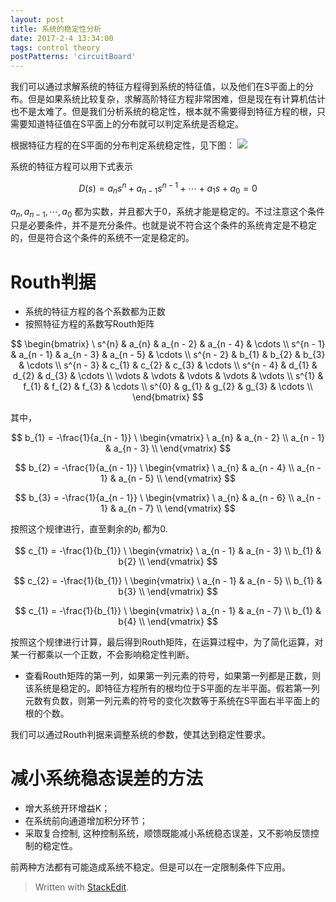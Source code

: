 ```yaml
---
layout: post
title: 系统的稳定性分析
date: 2017-2-4 13:34:00
tags: control theory
postPatterns: 'circuitBoard'
---
```


我们可以通过求解系统的特征方程得到系统的特征值，以及他们在S平面上的分布。但是如果系统比较复杂，求解高阶特征方程非常困难，但是现在有计算机估计也不是太难了。但是我们分析系统的稳定性，根本就不需要得到特征方程的根，只需要知道特征值在S平面上的分布就可以判定系统是否稳定。

根据特征方程的在S平面的分布判定系统稳定性，见下图：
![](https://github.com/beandrewang/beandrewang.github.io/blob/master/images/system_stable_analysis/3_16.jpg?raw=true)

系统的特征方程可以用下式表示

$$
D(s) = a_{n}s^{n} + a_{n - 1}s^{n-1} + \cdots + a_{1}s + a_{0} = 0
$$

$a_{n}, a_{n - 1}, \cdots, a_{0}$ 都为实数，并且都大于0，系统才能是稳定的。不过注意这个条件只是必要条件，并不是充分条件。也就是说不符合这个条件的系统肯定是不稳定的，但是符合这个条件的系统不一定是稳定的。

# Routh判据

* 系统的特征方程的各个系数都为正数
* 按照特征方程的系数写Routh矩阵

$$
\begin{bmatrix} \
s^{n} & a_{n} & a_{n - 2} & a_{n - 4} & \cdots \\
s^{n - 1} & a_{n - 1} & a_{n - 3} & a_{n - 5} & \cdots \\
s^{n - 2} & b_{1} & b_{2} & b_{3} & \cdots \\
s^{n - 3} & c_{1} & c_{2} & c_{3} & \cdots \\
s^{n - 4} & d_{1} & d_{2} & d_{3} & \cdots \\
\vdots & \vdots & \vdots & \vdots & \vdots \\
s^{1} & f_{1} & f_{2} & f_{3} & \cdots \\
s^{0} & g_{1} & g_{2} & g_{3} & \cdots \\
\end{bmatrix}
$$

其中，

$$
b_{1} = -\frac{1}{a_{n - 1}} \
\begin{vmatrix} \
a_{n} & a_{n - 2} \\
a_{n - 1} & a_{n - 3} \\
\end{vmatrix} 
$$

$$
b_{2} = -\frac{1}{a_{n - 1}} \
\begin{vmatrix} \
a_{n} & a_{n - 4} \\
a_{n - 1} & a_{n - 5} \\
\end{vmatrix} 
$$

$$
b_{3} = -\frac{1}{a_{n - 1}} \
\begin{vmatrix} \
a_{n} & a_{n - 6} \\
a_{n - 1} & a_{n - 7} \\
\end{vmatrix} 
$$

按照这个规律进行，直至剩余的$b_{i}$ 都为0.

$$
c_{1} = -\frac{1}{b_{1}} \
\begin{vmatrix} \
a_{n - 1} & a_{n - 3} \\
b_{1} & b{2} \\
\end{vmatrix}
$$

$$
c_{2} = -\frac{1}{b_{1}} \
\begin{vmatrix} \
a_{n - 1} & a_{n - 5} \\
b_{1} & b{3} \\
\end{vmatrix}
$$

$$
c_{1} = -\frac{1}{b_{1}} \
\begin{vmatrix} \
a_{n - 1} & a_{n - 7} \\
b_{1} & b{4} \\
\end{vmatrix}
$$

按照这个规律进行计算，最后得到Routh矩阵，在运算过程中，为了简化运算，对某一行都乘以一个正数，不会影响稳定性判断。

* 查看Routh矩阵的第一列，如果第一列元素的符号，如果第一列都是正数，则该系统是稳定的。即特征方程所有的根均位于S平面的左半平面。假若第一列元数有负数，则第一列元素的符号的变化次数等于系统在S平面右半平面上的根的个数。

我们可以通过Routh判据来调整系统的参数，使其达到稳定性要求。

# 减小系统稳态误差的方法

* 增大系统开环增益K；
* 在系统前向通道增加积分环节；
* 采取复合控制, 这种控制系统，顺馈既能减小系统稳态误差，又不影响反馈控制的稳定性。

前两种方法都有可能造成系统不稳定。但是可以在一定限制条件下应用。

> Written with [StackEdit](https://stackedit.io/).
